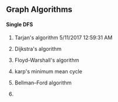 ## Graph Algorithms

#### Single DFS

1. Tarjan's algorithm
5/11/2017 12:59:31 AM

2. Dijkstra's algorithm

3. Floyd-Warshall's algorithm  

4. karp's minimum mean cycle 

5. Bellman–Ford algorithm

6. 
